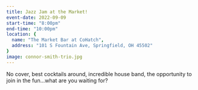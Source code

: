 ```yaml
---
title: Jazz Jam at the Market!
event-date: 2022-09-09
start-time: "8:00pm"
end-time: "10:00pm"
location: {
  name: "The Market Bar at CoHatch",
  address: "101 S Fountain Ave, Springfield, OH 45502"
}
image: connor-smith-trio.jpg
---
```


No cover, best cocktails around, incredible house band, the opportunity to join in the fun...what are you waiting for?
